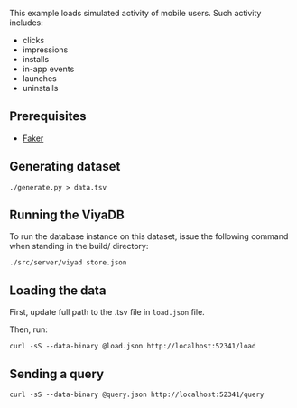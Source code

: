 
This example loads simulated activity of mobile users. Such activity includes:

 * clicks
 * impressions
 * installs
 * in-app events
 * launches
 * uninstalls

## Prerequisites

 * [Faker](https://faker.readthedocs.io/en/master/)

## Generating dataset

    ./generate.py > data.tsv

## Running the ViyaDB

To run the database instance on this dataset, issue the following command when standing in the build/ directory:

    ./src/server/viyad store.json

## Loading the data

First, update full path to the .tsv file in `load.json` file.

Then, run:

    curl -sS --data-binary @load.json http://localhost:52341/load

## Sending a query

    curl -sS --data-binary @query.json http://localhost:52341/query

